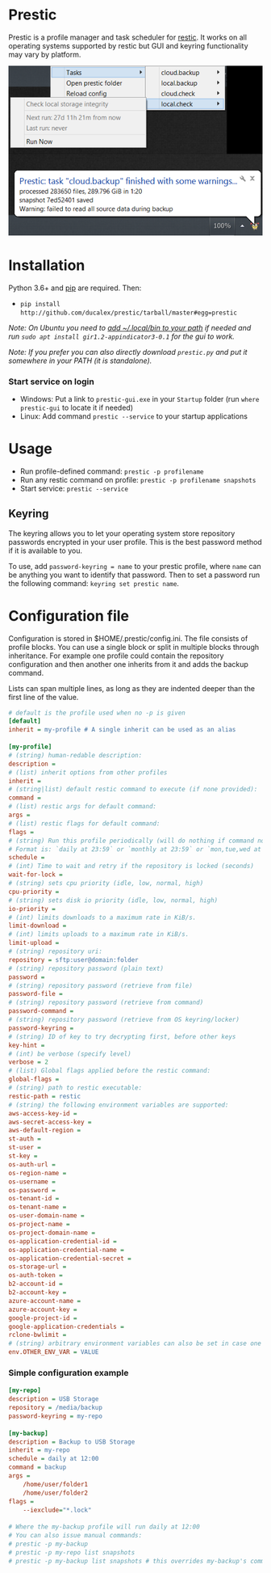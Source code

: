 # Prestic
Prestic is a profile manager and task scheduler for [restic](https://restic.net/). It works on all 
operating systems supported by restic but GUI and keyring functionality may vary by platform.

![Screenshot](https://github.com/ducalex/prestic/raw/master/screenshot.png)


# Installation

Python 3.6+ and [pip](https://pip.pypa.io/en/stable/installing/) are required. Then:
- `pip install http://github.com/ducalex/prestic/tarball/master#egg=prestic`

_Note: On Ubuntu you need to [add ~/.local/bin to your path](https://bugs.launchpad.net/ubuntu/+source/bash/+bug/1588562)
 if needed and run `sudo apt install gir1.2-appindicator3-0.1` for the gui to work._

_Note: If you prefer you can also directly download `prestic.py` and put it somewhere in your PATH 
 (it is standalone)._


### Start service on login
- Windows: Put a link to `prestic-gui.exe` in your `Startup` folder (run `where prestic-gui` to locate it if needed)
- Linux: Add command `prestic --service` to your startup applications


# Usage
- Run profile-defined command: `prestic -p profilename`
- Run any restic command on profile: `prestic -p profilename snapshots`
- Start service: `prestic --service`

## Keyring
The keyring allows you to let your operating system store repository passwords encrypted in your 
user profile. This is the best password method if it is available to you.

To use, add `password-keyring = name` to your prestic profile, where `name` can be anything you 
want to identify that password. Then to set a password run the following command: 
`keyring set prestic name`.


# Configuration file
Configuration is stored in $HOME/.prestic/config.ini. The file consists of profile blocks. You can use a 
single block or split in multiple blocks through inheritance. For example one profile could contain 
the repository configuration and then another one inherits from it and adds the backup command.

Lists can span multiple lines, as long as they are indented deeper than the first line of the value. 
 
````ini
# default is the profile used when no -p is given
[default]
inherit = my-profile # A single inherit can be used as an alias

[my-profile]
# (string) human-redable description:
description =
# (list) inherit options from other profiles
inherit =
# (string|list) default restic command to execute (if none provided):
command =
# (list) restic args for default command:
args =
# (list) restic flags for default command:
flags =
# (string) Run this profile periodically (will do nothing if command not set)
# Format is: `daily at 23:59` or `monthly at 23:59` or `mon,tue,wed at 23:59`. Hourly is also possible: `daily at *:30`
schedule =
# (int) Time to wait and retry if the repository is locked (seconds)
wait-for-lock =
# (string) sets cpu priority (idle, low, normal, high)
cpu-priority =
# (string) sets disk io priority (idle, low, normal, high)
io-priority =
# (int) limits downloads to a maximum rate in KiB/s.
limit-download =
# (int) limits uploads to a maximum rate in KiB/s.
limit-upload =
# (string) repository uri:
repository = sftp:user@domain:folder
# (string) repository password (plain text)
password =
# (string) repository password (retrieve from file)
password-file =
# (string) repository password (retrieve from command)
password-command =
# (string) repository password (retrieve from OS keyring/locker)
password-keyring =
# (string) ID of key to try decrypting first, before other keys
key-hint =
# (int) be verbose (specify level)
verbose = 2
# (list) Global flags applied before the restic command:
global-flags =
# (string) path to restic executable:
restic-path = restic
# (string) the following environment variables are supported:
aws-access-key-id =
aws-secret-access-key =
aws-default-region =
st-auth =
st-user =
st-key =
os-auth-url =
os-region-name =
os-username =
os-password =
os-tenant-id =
os-tenant-name =
os-user-domain-name =
os-project-name =
os-project-domain-name =
os-application-credential-id =
os-application-credential-name =
os-application-credential-secret =
os-storage-url =
os-auth-token =
b2-account-id =
b2-account-key =
azure-account-name =
azure-account-key =
google-project-id =
google-application-credentials =
rclone-bwlimit =
# (string) arbitrary environment variables can also be set in case one is missing above:
env.OTHER_ENV_VAR = VALUE
````

### Simple configuration example
````ini
[my-repo]
description = USB Storage
repository = /media/backup
password-keyring = my-repo

[my-backup]
description = Backup to USB Storage
inherit = my-repo
schedule = daily at 12:00
command = backup
args =
    /home/user/folder1
    /home/user/folder2
flags =
    --iexclude="*.lock"

# Where the my-backup profile will run daily at 12:00
# You can also issue manual commands:
# prestic -p my-backup
# prestic -p my-repo list snapshots
# prestic -p my-backup list snapshots # this overrides my-backup's command/args/flags
````
